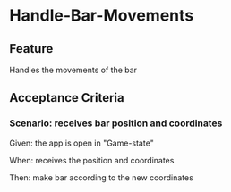 # Handle-Bar-Movements

## Feature

Handles the movements of the bar

## Acceptance Criteria

### Scenario: receives bar position and coordinates

  Given: the app is open in "Game-state"

  When: receives the position and coordinates

  Then: make bar according to the new coordinates
